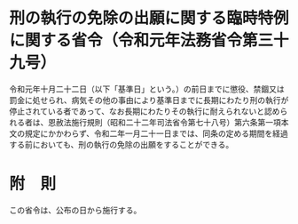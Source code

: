 # 刑の執行の免除の出願に関する臨時特例に関する省令（令和元年法務省令第三十九号）
令和元年十月二十二日（以下「基準日」という。）の前日までに懲役、禁錮又は罰金に処せられ、病気その他の事由により基準日までに長期にわたり刑の執行が停止されている者であって、なお長期にわたりその執行に耐えられないと認められる者は、恩赦法施行規則（昭和二十二年司法省令第七十八号）第六条第一項本文の規定にかかわらず、令和二年一月二十一日までは、同条の定める期間を経過する前においても、刑の執行の免除の出願をすることができる。
# 附　則
この省令は、公布の日から施行する。
